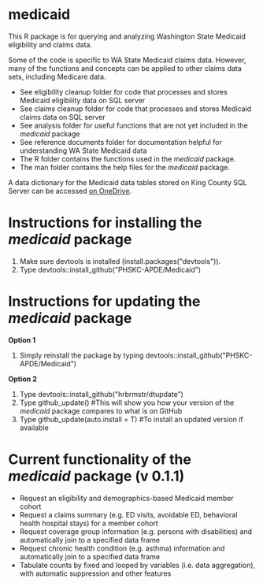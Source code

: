# medicaid
This R package is for querying and analyzing Washington State Medicaid eligibility and claims data.

Some of the code is specific to WA State Medicaid claims data. 
However, many of the functions and concepts can be applied to other claims data sets, including Medicare data.

- See eligibility cleanup folder for code that processes and stores Medicaid eligibility data on SQL server
- See claims cleanup folder for code that processes and stores Medicaid claims data on SQL server
- See analysis folder for useful functions that are not yet included in the *medicaid* package
- See reference documents folder for documentation helpful for understanding WA State Medicaid data
- The R folder contains the functions used in the *medicaid* package.
- The man folder contains the help files for the *medicaid* package.

A data dictionary for the Medicaid data tables stored on King County SQL Server can be accessed [on OneDrive](https://kc1-my.sharepoint.com/:x:/g/personal/eli_kern_kingcounty_gov/EZE5ge9YnXxFifiyDIeq8JYBDbiRHIK_t_9-ERAhd13zhQ?e=5PZPiH).

# Instructions for installing the *medicaid* package
1) Make sure devtools is installed (install.packages("devtools")).
2) Type devtools::install_github("PHSKC-APDE/Medicaid")

# Instructions for updating the *medicaid* package

**Option 1**
1) Simply reinstall the package by typing devtools::install_github("PHSKC-APDE/Medicaid")

**Option 2**
1) Type devtools::install_github("hrbrmstr/dtupdate")
2) Type github_update() #This will show you how your version of the *medicaid* package compares to what is on GitHub
3) Type github_update(auto.install = T) #To install an updated version if available

# Current functionality of the *medicaid* package (v 0.1.1)
- Request an eligibility and demographics-based Medicaid member cohort
- Request a claims summary (e.g. ED visits, avoidable ED, behavioral health hospital stays) for a member cohort
- Request coverage group information (e.g. persons with disabilities) and automatically join to a specified data frame
- Request chronic health condition (e.g. asthma) information and automatically join to a specified data frame
- Tabulate counts by fixed and looped by variables (i.e. data aggregation), with automatic suppression and other features
